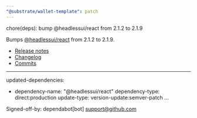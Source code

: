 ```yaml
---
"@substrate/wallet-template": patch
---
```


chore(deps): bump @headlessui/react from 2.1.2 to 2.1.9

Bumps [@headlessui/react](https://github.com/tailwindlabs/headlessui/tree/HEAD/packages/@headlessui-react) from 2.1.2 to 2.1.9.
- [Release notes](https://github.com/tailwindlabs/headlessui/releases)
- [Changelog](https://github.com/tailwindlabs/headlessui/blob/main/packages/@headlessui-react/CHANGELOG.md)
- [Commits](https://github.com/tailwindlabs/headlessui/commits/@headlessui/react@v2.1.9/packages/@headlessui-react)

---
updated-dependencies:
- dependency-name: "@headlessui/react"
  dependency-type: direct:production
  update-type: version-update:semver-patch
...

Signed-off-by: dependabot[bot] <support@github.com>

